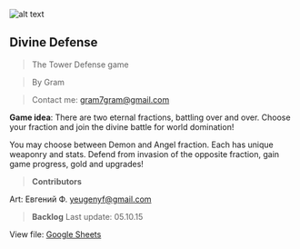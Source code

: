 ![alt text](https://github.com/gram7gram/DivineDefense/blob/mainstream/logo_small.png "**ICON**")

## Divine Defense

> The Tower Defense game

> By Gram

> Contact me: gram7gram@gmail.com

**Game idea**: There are two eternal fractions, battling over and over.
Choose your fraction and join the divine battle for world domination!

You may choose between Demon and Angel fraction. Each has unique weaponry and stats.
Defend from invasion of the opposite fraction, gain game progress, gold and upgrades!


> **Contributors**

Art: Евгений Ф. <yeugenyf@gmail.com>


> **Backlog**
Last update: 05.10.15

View file: [Google Sheets](https://docs.google.com/spreadsheets/d/1vBrT38lhQ9iKPLnRarzoykjd9VbRDE75M08Yns6BpgE/edit?usp=sharing "Google Sheets")